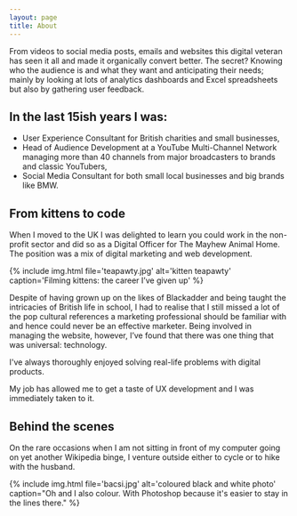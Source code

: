 ```yaml
---
layout: page
title: About
---
```


From videos to social media posts, emails and websites this digital veteran has seen it all and made it organically convert better. The secret? Knowing who the audience is and what they want and anticipating their needs; mainly by looking at lots of analytics dashboards and Excel spreadsheets but also by gathering user feedback.

## In the last 15ish years I was:

- User Experience Consultant for British charities and small businesses,
- Head of Audience Development at a YouTube Multi-Channel Network managing more than 40 channels from major broadcasters to brands and classic YouTubers,
- Social Media Consultant for both small local businesses and big brands like BMW.

## From kittens to code

When I moved to the UK I was delighted to learn you could work in the non-profit sector and did so as a Digital Officer for The Mayhew Animal Home. The position was a mix of digital marketing and web development.

{% include img.html file='teapawty.jpg' alt='kitten teapawty' caption='Filming kittens: the career I’ve given up' %}

Despite of having grown up on the likes of Blackadder and being taught the intricacies of British life in school, I had to realise that I still missed a lot of the pop cultural references a marketing professional should be familiar with and hence could never be an effective marketer. Being involved in managing the website, however, I’ve found that there was one thing that was universal: technology.

<p class="skim">I've always thoroughly enjoyed solving real-life problems with digital products.</p>

My job has allowed me to get a taste of UX development and I was immediately taken to it.

## Behind the scenes
On the rare occasions when I am not sitting in front of my computer going on yet another Wikipedia binge, I venture outside either to cycle or to hike with the husband.

{% include img.html file='bacsi.jpg' alt='coloured black and white photo' caption="Oh and I also colour. With Photoshop because it's easier to stay in the lines there." %}
